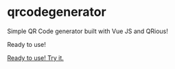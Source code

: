 # qrcodegenerator
Simple QR Code generator built with Vue JS and QRious!

Ready to use!

[Ready to use! Try it.](https://qrcodegenerator.vercel.app/)
